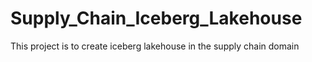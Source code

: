 # Supply_Chain_Iceberg_Lakehouse
This project is to create iceberg lakehouse in the supply chain domain
